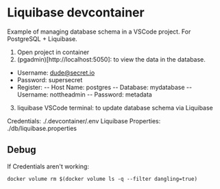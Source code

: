 # Liquibase devcontainer

Example of managing database schema in a VSCode project.
For PostgreSQL + Liquibase.

1. Open project in container
2. (pgadmin)[http://localhost:5050]: to view the data in the database.
- Username: dude@secret.io
- Password: supersecret
- Register:
-- Host Name: postgres
-- Database: mydatabase
-- Username: nottheadmin
-- Password: metadata
3. liquibase VSCode terminal: to update database schema via Liquibase

Credentials: ./.devcontainer/.env
Liquibase Properties: ./db/liquibase.properties


## Debug
If Credentials aren't working:
```
docker volume rm $(docker volume ls -q --filter dangling=true)
```